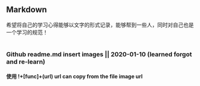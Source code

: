 ## Markdown
希望将自己的学习心得能够以文字的形式记录，能够帮到一些人，同时对自己也是一个学习的规范！
<br></br>

### Github readme.md insert images || 2020-01-10 (learned forgot and re-learn)
#### 使用 !+[func]+(url)    url can copy from the file image url
